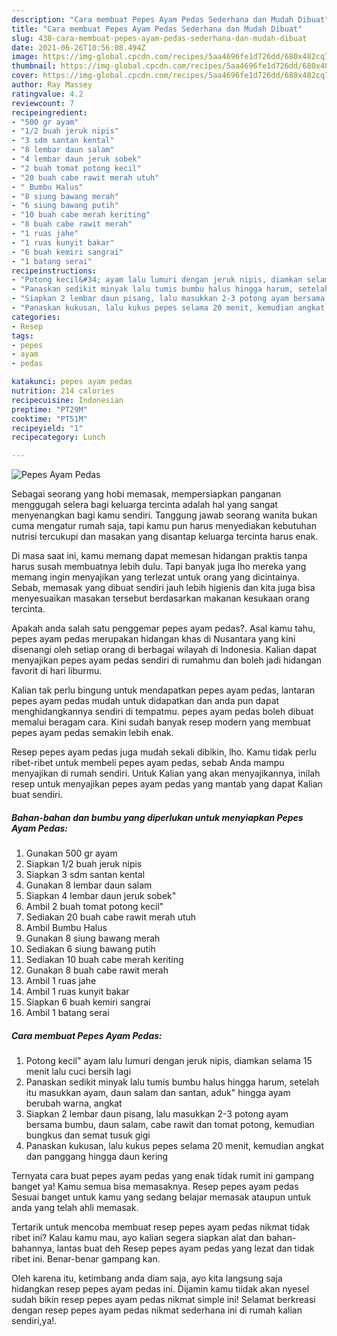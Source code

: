 ```yaml
---
description: "Cara membuat Pepes Ayam Pedas Sederhana dan Mudah Dibuat"
title: "Cara membuat Pepes Ayam Pedas Sederhana dan Mudah Dibuat"
slug: 438-cara-membuat-pepes-ayam-pedas-sederhana-dan-mudah-dibuat
date: 2021-06-26T10:56:08.494Z
image: https://img-global.cpcdn.com/recipes/5aa4696fe1d726dd/680x482cq70/pepes-ayam-pedas-foto-resep-utama.jpg
thumbnail: https://img-global.cpcdn.com/recipes/5aa4696fe1d726dd/680x482cq70/pepes-ayam-pedas-foto-resep-utama.jpg
cover: https://img-global.cpcdn.com/recipes/5aa4696fe1d726dd/680x482cq70/pepes-ayam-pedas-foto-resep-utama.jpg
author: Ray Massey
ratingvalue: 4.2
reviewcount: 7
recipeingredient:
- "500 gr ayam"
- "1/2 buah jeruk nipis"
- "3 sdm santan kental"
- "8 lembar daun salam"
- "4 lembar daun jeruk sobek"
- "2 buah tomat potong kecil"
- "20 buah cabe rawit merah utuh"
- " Bumbu Halus"
- "8 siung bawang merah"
- "6 siung bawang putih"
- "10 buah cabe merah keriting"
- "8 buah cabe rawit merah"
- "1 ruas jahe"
- "1 ruas kunyit bakar"
- "6 buah kemiri sangrai"
- "1 batang serai"
recipeinstructions:
- "Potong kecil&#34; ayam lalu lumuri dengan jeruk nipis, diamkan selama 15 menit lalu cuci bersih lagi"
- "Panaskan sedikit minyak lalu tumis bumbu halus hingga harum, setelah itu masukkan ayam, daun salam dan santan, aduk&#34; hingga ayam berubah warna, angkat"
- "Siapkan 2 lembar daun pisang, lalu masukkan 2-3 potong ayam bersama bumbu, daun salam, cabe rawit dan tomat potong, kemudian bungkus dan semat tusuk gigi"
- "Panaskan kukusan, lalu kukus pepes selama 20 menit, kemudian angkat dan panggang hingga daun kering"
categories:
- Resep
tags:
- pepes
- ayam
- pedas

katakunci: pepes ayam pedas 
nutrition: 214 calories
recipecuisine: Indonesian
preptime: "PT29M"
cooktime: "PT51M"
recipeyield: "1"
recipecategory: Lunch

---
```



![Pepes Ayam Pedas](https://img-global.cpcdn.com/recipes/5aa4696fe1d726dd/680x482cq70/pepes-ayam-pedas-foto-resep-utama.jpg)

Sebagai seorang yang hobi memasak, mempersiapkan panganan menggugah selera bagi keluarga tercinta adalah hal yang sangat menyenangkan bagi kamu sendiri. Tanggung jawab seorang  wanita bukan cuma mengatur rumah saja, tapi kamu pun harus menyediakan kebutuhan nutrisi tercukupi dan masakan yang disantap keluarga tercinta harus enak.

Di masa  saat ini, kamu memang dapat memesan hidangan praktis tanpa harus susah membuatnya lebih dulu. Tapi banyak juga lho mereka yang memang ingin menyajikan yang terlezat untuk orang yang dicintainya. Sebab, memasak yang dibuat sendiri jauh lebih higienis dan kita juga bisa menyesuaikan masakan tersebut berdasarkan makanan kesukaan orang tercinta. 



Apakah anda salah satu penggemar pepes ayam pedas?. Asal kamu tahu, pepes ayam pedas merupakan hidangan khas di Nusantara yang kini disenangi oleh setiap orang di berbagai wilayah di Indonesia. Kalian dapat menyajikan pepes ayam pedas sendiri di rumahmu dan boleh jadi hidangan favorit di hari liburmu.

Kalian tak perlu bingung untuk mendapatkan pepes ayam pedas, lantaran pepes ayam pedas mudah untuk didapatkan dan anda pun dapat menghidangkannya sendiri di tempatmu. pepes ayam pedas boleh dibuat memalui beragam cara. Kini sudah banyak resep modern yang membuat pepes ayam pedas semakin lebih enak.

Resep pepes ayam pedas juga mudah sekali dibikin, lho. Kamu tidak perlu ribet-ribet untuk membeli pepes ayam pedas, sebab Anda mampu menyajikan di rumah sendiri. Untuk Kalian yang akan menyajikannya, inilah resep untuk menyajikan pepes ayam pedas yang mantab yang dapat Kalian buat sendiri.

<!--inarticleads1-->

##### Bahan-bahan dan bumbu yang diperlukan untuk menyiapkan Pepes Ayam Pedas:

1. Gunakan 500 gr ayam
1. Siapkan 1/2 buah jeruk nipis
1. Siapkan 3 sdm santan kental
1. Gunakan 8 lembar daun salam
1. Siapkan 4 lembar daun jeruk sobek&#34;
1. Ambil 2 buah tomat potong kecil&#34;
1. Sediakan 20 buah cabe rawit merah utuh
1. Ambil  Bumbu Halus
1. Gunakan 8 siung bawang merah
1. Sediakan 6 siung bawang putih
1. Sediakan 10 buah cabe merah keriting
1. Gunakan 8 buah cabe rawit merah
1. Ambil 1 ruas jahe
1. Ambil 1 ruas kunyit bakar
1. Siapkan 6 buah kemiri sangrai
1. Ambil 1 batang serai




<!--inarticleads2-->

##### Cara membuat Pepes Ayam Pedas:

1. Potong kecil&#34; ayam lalu lumuri dengan jeruk nipis, diamkan selama 15 menit lalu cuci bersih lagi
1. Panaskan sedikit minyak lalu tumis bumbu halus hingga harum, setelah itu masukkan ayam, daun salam dan santan, aduk&#34; hingga ayam berubah warna, angkat
1. Siapkan 2 lembar daun pisang, lalu masukkan 2-3 potong ayam bersama bumbu, daun salam, cabe rawit dan tomat potong, kemudian bungkus dan semat tusuk gigi
1. Panaskan kukusan, lalu kukus pepes selama 20 menit, kemudian angkat dan panggang hingga daun kering




Ternyata cara buat pepes ayam pedas yang enak tidak rumit ini gampang banget ya! Kamu semua bisa memasaknya. Resep pepes ayam pedas Sesuai banget untuk kamu yang sedang belajar memasak ataupun untuk anda yang telah ahli memasak.

Tertarik untuk mencoba membuat resep pepes ayam pedas nikmat tidak ribet ini? Kalau kamu mau, ayo kalian segera siapkan alat dan bahan-bahannya, lantas buat deh Resep pepes ayam pedas yang lezat dan tidak ribet ini. Benar-benar gampang kan. 

Oleh karena itu, ketimbang anda diam saja, ayo kita langsung saja hidangkan resep pepes ayam pedas ini. Dijamin kamu tiidak akan nyesel sudah bikin resep pepes ayam pedas nikmat simple ini! Selamat berkreasi dengan resep pepes ayam pedas nikmat sederhana ini di rumah kalian sendiri,ya!.

